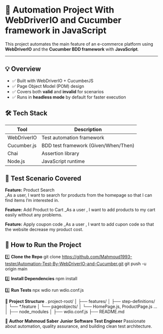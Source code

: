 # 🛒 Automation Project With WebDriverIO and Cucumber framework in JavaScript 

This project automates the main feature of an e-commerce platform using **WebDriverIO** and the **Cucumber BDD framework** with **JavaScript**.

---

## 💡 Overview

- ✅ Built with WebDriverIO + CucumberJS
- ✅ Page Object Model (POM) design
- ✅ Covers both **valid** and **invalid** for scenarios
- ✅ Runs in **headless mode** by default for faster execution

## 🛠️ Tech Stack

| Tool         | Description                              |
|--------------|------------------------------------------|
| WebDriverIO  | Test automation framework                |
| Cucumber.js  | BDD test framework (Given/When/Then)     |
| Chai         | Assertion library                        |
| Node.js      | JavaScript runtime                       |


## 🧪 Test Scenario Covered

**Feature:** Product Search  
_As a user, I want to search for products from the homepage so that I can find items I’m interested in.

**Feature:** Add Product to Cart 
_As a user , I want to add products to my cart easily without any problems.

**Feature:** Apply coupon code
_As a user , I want to add cupon code so that the website decrease my product cost.


## 🚀 How to Run the Project



1️⃣ **Clone the Repo**
git clone https://github.com/Mahmoud1993-tester/Automation-Test-By-WebDriverIO-and-Cucumber.git
git push -u origin main


2️⃣ **Install Dependencies**
npm install
               
3️⃣ **Run Tests**
npx wdio run wdio.conf.js


🧱 **Project Structure**
.
project-root/
│
├── features/
│   ├── step-definitions/
│   └── *.feature
│   └── pageobjects/
│       └── HomePage.js, ProductPage.js ...
│
├── node_modules
│
├── wdio.conf.js
├── README.md

👤 **Author**
**Mahmoud Saber**
**Junior Software Test Engineer**
Passionate about automation, quality assurance, and building clean test architecture.
